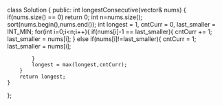 ​class Solution {
public:
    int longestConsecutive(vector<int>& nums) {
        if(nums.size() == 0) return 0;
        int n=nums.size();
        sort(nums.begin(),nums.end());
        int longest = 1, cntCurr = 0, last_smaller = INT_MIN;
        for(int i=0;i<n;i++){
            if(nums[i]-1 == last_smaller){
                cntCurr += 1;
                last_smaller = nums[i];
            }
            else if(nums[i]!=last_smaller){
                cntCurr = 1;
                last_smaller = nums[i];
                
            }
            longest = max(longest,cntCurr);
        }
        return longest;
    }
    
};
